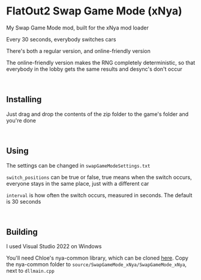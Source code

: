 # FlatOut2 Swap Game Mode (xNya)

My Swap Game Mode mod, built for the xNya mod loader

Every 30 seconds, everybody switches cars

There's both a regular version, and online-friendly version

The online-friendly version makes the RNG completely deterministic, so that everybody in the lobby gets the same results and desync's don't occur

<br>

## Installing

Just drag and drop the contents of the zip folder to the game's folder and you're done

<br>

## Using

The settings can be changed in `swapGameModeSettings.txt`

`switch_positions` can be true or false, true means when the switch occurs, everyone stays in the same place, just with a different car

`interval` is how often the switch occurs, measured in seconds. The default is 30 seconds

<br>

## Building

I used Visual Studio 2022 on Windows

You'll need Chloe's nya-common library, which can be cloned [here](https://github.com/gaycoderprincess/nya-common). Copy the nya-common folder to `source/SwapGameMode_xNya/SwapGameMode_xNya`, next to `dllmain.cpp`
